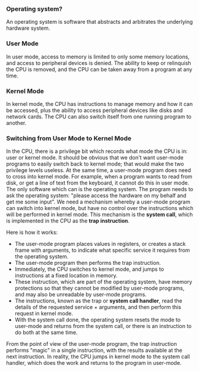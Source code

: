 ### Operating system?
An operating system is software that abstracts and arbitrates the underlying hardware system.

### User Mode
In user mode, access to memory is limited to only some memory locations, and access to peripheral devices is denied. The ability to keep or relinquish the CPU is removed, and the CPU can be taken away from a program at any time.

### Kernel Mode
In kernel mode, the CPU has instructions to manage memory and how it can be accessed, plus the ability to access peripheral devices like disks and network cards. The CPU can also switch itself from one running program to another.

### Switching from User Mode to Kernel Mode
In the CPU, there is a privilege bit which records what mode the CPU is in: user or kernel mode. It should be obvious that we don't want user-mode programs to easily switch back to kernel mode; that would make the two privilege levels useless. At the same time, a user-mode program does need to cross into kernel mode. For example, when a program wants to read from disk, or get a line of text from the keyboard, it cannot do this in user mode. The only software which can is the operating system. The program needs to ask the operating system: "please access the hardware on my behalf and get me some input". We need a mechanism whereby a user-mode program can switch into kernel mode, but have no control over the instructions which will be performed in kernel mode. This mechanism is the **system call**, which is implemented in the CPU as the **trap instruction**.  
  
Here is how it works:
+ The user-mode program places values in registers, or creates a stack frame with arguments, to indicate what specific service it requires from the operating system.
+ The user-mode program then performs the trap instruction.
+ Immediately, the CPU switches to kernel mode, and jumps to instructions at a fixed location in memory.
+ These instruction, which are part of the operating system, have memory protections so that they cannot be modified by user-mode programs, and may also be unreadable by user-mode programs.
+ The instructions, known as the trap or **system call handler**, read the details of the requested service + arguments, and then perform this request in kernel mode.
+ With the system call done, the operating system resets the mode to user-mode and returns from the system call, or there is an instruction to do both at the same time.
  
From the point of view of the user-mode program, the trap instruction performs "magic" in a single instruction, with the results available at the next instruction. In reality, the CPU jumps in kernel mode to the system call handler, which does the work and returns to the program in user-mode.
